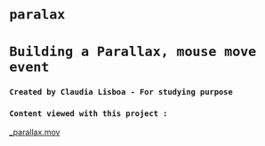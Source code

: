 # `paralax`


# `Building a Parallax, mouse move event `

### `Created by Claudia Lisboa - For studying purpose`

### `Content viewed with this project :`




[_parallax.mov](..%2F..%2FDesktop%2F_parallax.mov)
